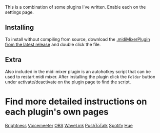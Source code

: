 This is a combination of some plugins I've written. Enable each on the settings page.

## Installing
To install without compiling from source, download the [.midiMixerPlugin from the latest release](https://github.com/Jaggernaut555/midi-mixer-combined/releases) and double click the file.

## Extra
Also included in the midi mixer plugin is an autohotkey script that can be used to restart midi mixer. After installing the plugin click the `Folder` button under activate/deactivate on the plugin page to find the script.

# Find more detailed instructions on each plugin's own pages

[Brightness](https://github.com/Jaggernaut555/midi-mixer-brightness)
[Voicemeeter](https://github.com/Jaggernaut555/midi-mixer-voicemeeter)
[OBS](https://github.com/Jaggernaut555/plugin-obs)
[WaveLink](https://github.com/fu-raz/midi-mixer-wavelink-new)
[PushToTalk](https://github.com/Jaggernaut555/midi-mixer-push-to-talk)
[Spotify](https://github.com/Jaggernaut555/midi-mixer-spotify/)
[Hue](https://github.com/Jaggernaut555/plugin-hue)


